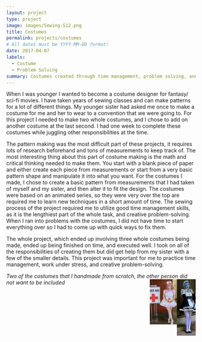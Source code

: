 ```yaml
---
layout: project
type: project
image: images/Sewing-512.png
title: Costumes
permalink: projects/costumes
# All dates must be YYYY-MM-DD format!
date: 2017-04-07
labels:
  - Costume
  - Problem Solving
summary: Costumes created through time management, problem solving, and quick thinking.
---
```


  When I was younger I wanted to become a costume designer for fantasy/ sci-fi movies. I have taken years of sewing classes and can make patterns for a lot of different things. My younger sister had asked me once to make a costume for me and her to wear to a convention that we were going to. For this project I needed to make two whole costumes, and I chose to add on another costume at the last second. I had one week to complete these costumes while juggling other responsibilities at the time.
  
  
   The pattern making was the most difficult part of these projects, it requires lots of research beforehand and tons of measurements to keep track of. The most interesting thing about this part of costume making is the math and critical thinking needed to make them. You start with a blank piece of paper and either create each piece from measurements or start from a very basic pattern shape and manipulate it into what you want. For the costumes I made, I chose to create a basic pattern from measurements that I had taken of myself and my sister, and then alter it to fit the design. The costumes were based on an animated series, so they were very over the top are required me to learn new techniques in a short amount of time. The sewing process of the project required me to utilize good time management skills, as it is the lengthiest part of the whole task, and creative problem-solving. When I ran into problems with the costumes, I did not have time to start everything over so I had to come up with quick ways to fix them.
  
   The whole project, which ended up involving three whole costumes being made, ended up being finished on time, and executed well. I took on all of the responsibilities of creating them but did get help from my sister with a few of the smaller details. This project was important for me to practice time management, work under stress, and creative problem-solving. 
    
  *Two of the costumes that I handmade from scratch, the other person did not want to be included*
  <img class="ui medium right floated rounded image" align="right" src="../images/cost1.png" height="150" width="50"> <img class="ui medium right floated rounded image" align="right" src="../images/cost2.png" height="120" width="72">
